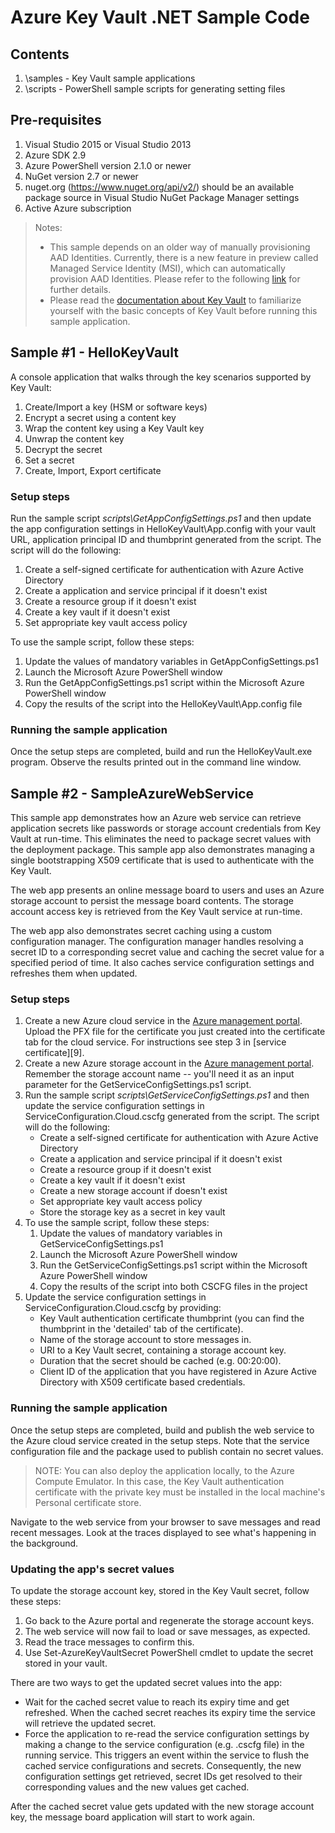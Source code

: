 # Azure Key Vault .NET Sample Code

## Contents
1. \samples - Key Vault sample applications 
1. \scripts - PowerShell sample scripts for generating setting files 

## Pre-requisites
1. Visual Studio 2015 or Visual Studio 2013
2. Azure SDK 2.9 
3. Azure PowerShell version 2.1.0 or newer
4. NuGet version 2.7 or newer
5. nuget.org (https://www.nuget.org/api/v2/) should be an available package source in Visual Studio NuGet Package Manager settings
6. Active Azure subscription

> Notes: 
>* This sample depends on an older way of manually provisioning AAD Identities. Currently, there is a new feature in preview called Managed Service Identity (MSI), which can automatically provision AAD Identities. Please refer to the following [link](https://docs.microsoft.com/azure/active-directory/msi-overview) for further details.
>* Please read the [documentation about Key Vault][2] to familiarize yourself with the basic concepts of Key Vault before running this sample application.

## Sample #1 - HelloKeyVault
A console application that walks through the key scenarios supported by Key Vault:

  1. Create/Import a key (HSM or software keys)
  2. Encrypt a secret using a content key
  3. Wrap the content key using a Key Vault key
  4. Unwrap the content key
  5. Decrypt the secret
  6. Set a secret
  7. Create, Import, Export certificate

### Setup steps

Run the sample script *scripts\GetAppConfigSettings.ps1* and then update the app configuration settings in HelloKeyVault\App.config with your vault URL, application principal ID and thumbprint generated from the script. The script will do the following:

1. Create a self-signed certificate for authentication with Azure Active Directory
2. Create a application and service principal if it doesn't exist
3. Create a resource group if it doesn't exist
4. Create a key vault if it doesn't exist
5. Set appropriate key vault access policy
 

To use the sample script, follow these steps:
 
 1. Update the values of mandatory variables in GetAppConfigSettings.ps1
 2. Launch the Microsoft Azure PowerShell window
 3. Run the GetAppConfigSettings.ps1 script within the Microsoft Azure PowerShell window
 4. Copy the results of the script into the HelloKeyVault\App.config file

### Running the sample application
Once the setup steps are completed, build and run the HelloKeyVault.exe program.  Observe the results printed out in the command line window.

## Sample #2 - SampleAzureWebService

This sample app demonstrates how an Azure web service can retrieve application secrets like passwords or storage account credentials from Key Vault at run-time.  This eliminates the need to package secret values with the deployment package.  This sample app also demonstrates managing a single bootstrapping X509 certificate that is used to authenticate with the Key Vault.


The web app presents an online message board to users and uses an Azure storage account to persist the message board contents.  The storage account access key is retrieved from the Key Vault service at run-time.

The web app also demonstrates secret caching using a custom configuration manager. The configuration manager handles resolving a secret ID to a corresponding secret value and caching the secret value for a specified period of time. It also caches service configuration settings and refreshes them when updated.

### Setup steps

1. Create a new Azure cloud service in the [Azure management portal][1].  Upload the PFX file for the certificate you just created into the certificate tab for the cloud service. For instructions see step 3 in [service certificate][9].
2. Create a new Azure storage account in the [Azure management portal][1].  Remember the storage account name -- you'll need it as an input parameter for the GetServiceConfigSettings.ps1 script.
3. Run the sample script *scripts\GetServiceConfigSettings.ps1* and then update the service configuration settings in ServiceConfiguration.Cloud.cscfg generated from the script. The script will do the following:
    - Create a self-signed certificate for authentication with Azure Active Directory
    - Create a application and service principal if it doesn't exist
    - Create a resource group if it doesn't exist
    - Create a key vault if it doesn't exist
    - Create a new storage account if doesn't exist
    - Set appropriate key vault access policy
    - Store the storage key as a secret in key vault
4. To use the sample script, follow these steps:
	 1. Update the values of mandatory variables in GetServiceConfigSettings.ps1
	 2. Launch the Microsoft Azure PowerShell window
	 3. Run the GetServiceConfigSettings.ps1 script within the Microsoft Azure PowerShell window
	 4. Copy the results of the script into both CSCFG files in the project
5. Update the service configuration settings in ServiceConfiguration.Cloud.cscfg by providing:
	- Key Vault authentication certificate thumbprint (you can find the thumbprint in the 'detailed' tab of the certificate).
	- Name of the storage account to store messages in.
	- URI to a Key Vault secret, containing a storage account key. 
	- Duration that the secret should be cached (e.g. 00:20:00).
	- Client ID of the application that you have registered in Azure Active Directory with X509 certificate based credentials.

### Running the sample application

Once the setup steps are completed, build and publish the web service to the Azure cloud service created in the setup steps.  Note that the service configuration file and the package used to publish contain no secret values.

>NOTE: You can also deploy the application locally, to the Azure Compute Emulator. In this case, the Key Vault authentication certificate with the private key must be installed in the local machine's Personal certificate store.

Navigate to the web service from your browser to save messages and read recent messages. Look at the traces displayed to see what's happening in the background.


### Updating the app's secret values

To update the storage account key, stored in the Key Vault secret, follow these steps:

 1. Go back to the Azure portal and regenerate the storage account keys.
 2. The web service will now fail to load or save messages, as expected. 
 3. Read the trace messages to confirm this. 
 4. Use Set-AzureKeyVaultSecret PowerShell cmdlet to update the secret stored in your vault.
	
There are two ways to get the updated secret values into the app:

 - Wait for the cached secret value to reach its expiry time and get refreshed. When the cached secret reaches its expiry time the service will retrieve the updated secret.
 - Force the application to re-read the service configuration settings by making a change to the service configuration (e.g. .cscfg file) in the running service. This triggers an event within the service to flush the cached service configurations and secrets. Consequently, the new configuration settings get retrieved, secret IDs get resolved to their corresponding values and the new values get cached. 
	
After the cached secret value gets updated with the new storage account key, the message board application will start to work again.

[1]: http://manage.windowsazure.com
[2]: http://go.microsoft.com/fwlink/?LinkID=512410 
[3]: http://msdn.microsoft.com/en-us/library/vstudio/bfsktky3(v=vs.100).aspx
[4]: https://azure.microsoft.com/en-us/documentation/articles/cloud-services-configure-ssl-certificate/

